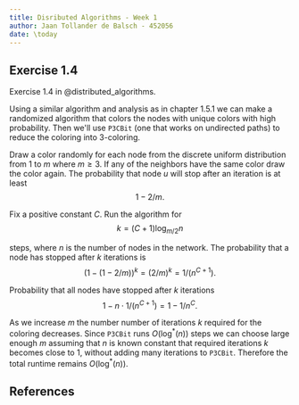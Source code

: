 ```yaml
---
title: Disributed Algorithms - Week 1
author: Jaan Tollander de Balsch - 452056
date: \today
---
```

## Exercise 1.4
Exercise 1.4 in @distributed_algorithms.

Using a similar algorithm and analysis as in chapter 1.5.1 we can make a randomized algorithm that colors the nodes with unique colors with high probability. Then we'll use `P3CBit` (one that works on undirected paths) to reduce the coloring into 3-coloring.

Draw a color randomly for each node from the discrete uniform distribution from $1$ to $m$ where $m≥3$. If any of the neighbors have the same color draw the color again. The probability that node $u$ will stop after an iteration is at least
$$1-2/m.$$

Fix a positive constant $C$. Run the algorithm for
$$k=(C+1)\log_{m/2}n$$

steps, where $n$ is the number of nodes in the network. The probability that a node has stopped after $k$ iterations is 
$$(1-(1-2/m))^k=(2/m)^k=1/(n^{C+1}).$$

Probability that all nodes have stopped after $k$ iterations
$$1-n⋅1/(n^{C+1})=1-1/n^C.$$

As we increase $m$ the number number of iterations $k$ required for the coloring decreases. Since `P3CBit` runs $O(\log^*(n))$ steps we can choose large enough $m$ assuming that $n$ is known constant that required iterations $k$ becomes close to $1$, without adding many iterations to `P3CBit`. Therefore the total runtime remains $O(\log^*(n))$.


## References
